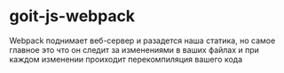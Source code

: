# goit-js-webpack

Webpack поднимает веб-сервер и разадется наша статика, но самое главное это что
он следит за изменениями в ваших файлах и при каждом изменении проиходит
перекомпиляция вашего кода
